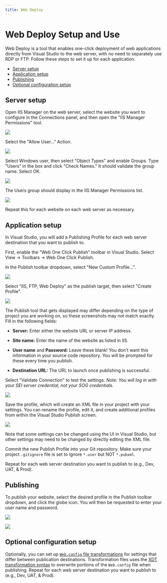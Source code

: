 ```yaml
---
title: Web Deploy
---
```


# Web Deploy Setup and Use

Web Deploy is a tool that enables one-click deployment of web applications directly from Visual Studio to the web server, with no need to separately use RDP or FTP. Follow these steps to set it up for each application.

* [Server setup](#server-setup)
* [Application setup](#application-setup)
* [Publishing](#publishing)
* [Optional configuration setup](#optional-configuration-setup)

## Server setup

Open IIS Manager on the web server, select the website you want to configure in the Connections panel, and then open the "IIS Manager Permissions" tool.

![](web-deploy-server-step-1.png)

Select the "Allow User..." Action.

![](web-deploy-server-step-2.png)

Select Windows user, then select "Object Types" and enable Groups. Type "Users" in the box and click "Check Names." It should validate the group name. Select OK.

![](web-deploy-server-step-3.png)

The Users group should display in the IIS Manager Permissions list.

![](web-deploy-server-step-4.png)

Repeat this for each website on each web server as necessary.

## Application setup

In Visual Studio, you will add a Publishing Profile for each web server destination that you want to publish to.

First, enable the "Web One Click Publish" toolbar in Visual Studio. Select View → Toolbars → Web One Click Publish.

In the Publish toolbar dropdown, select "New Custom Profile...".

![](web-deploy-vs-step-1.png)

Select "IIS, FTP, Web Deploy" as the publish target, then select "Create Profile".

![](web-deploy-vs-step-2.png)

The Publish tool that gets displayed may differ depending on the type of project you are working on, so these screenshots may not match exactly. Fill in the following fields:

* **Server:** Enter either the website URL or server IP address.

* **Site name:** Enter the name of the website as listed in IIS.

* **User name** and **Password:** Leave these blank! You don't want this information in your source code repository. You will be prompted for these every time you publish.

* **Destination URL:** The URL to launch once publishing is successful.

Select "Validate Connection" to test the settings. *Note: You will log in with your SEI server credential, not your SOG credentials.*

![](web-deploy-vs-step-3.png)

Save the profile, which will create an XML file in your project with your settings. You can rename the profile, edit it, and create additional profiles from within the Visual Studio Publish screen.

![](web-deploy-vs-step-4.png)

Note that some settings can be changed using the UI in Visual Studio, but other settings may need to be changed by directly editing the XML file.

Commit the new Publish Profile into your Git repository. Make sure your project `.gitignore` file is set to ignore `*.user` but NOT `*.pubxml`.

Repeat for each web server destination you want to publish to (e.g., Dev, UAT, & Prod).

## Publishing

To publish your website, select the desired profile in the Publish toolbar dropdown, and click the globe icon. You will then be requested to enter your user name and password.

![](web-deploy-vs-step-5.png)

![](web-deploy-vs-step-6.png)

## Optional configuration setup

Optionally, you can set up [`Web.config` file transformations](https://docs.microsoft.com/en-us/aspnet/web-forms/overview/deployment/visual-studio-web-deployment/web-config-transformations) for settings that differ between publication destinations. Transformation files uses the [XDT transformation syntax](https://weblogs.asp.net/srkirkland/common-web-config-transformations-with-visual-studio-2010) to overwrite portions of the `Web.config` file when publishing. Repeat for each web server destination you want to publish to (e.g., Dev, UAT, & Prod).
